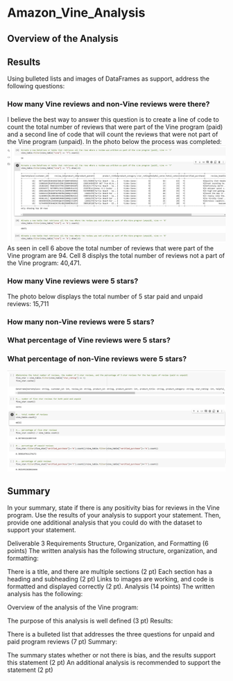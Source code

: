# Amazon_Vine_Analysis
## Overview of the Analysis



## Results
Using bulleted lists and images of DataFrames as support, address the following questions:

### How many Vine reviews and non-Vine reviews were there?
I believe the best way to answer this question is to create a line of code to count the total number of reviews that were part of the Vine program (paid) and a second line of code that will count the reviews that were not part of the Vine program (unpaid). In the photo below the process was completed:
<img src="Resources/count.png">
As seen in cell 6 above the total number of reviews that were part of the Vine program are 94. Cell 8 displys the total number of reviews not a part of the Vine program: 40,471.
### How many Vine reviews were 5 stars? 
The photo below displays the total number of 5 star paid and unpaid reviews: 15,711
### How many non-Vine reviews were 5 stars?

### What percentage of Vine reviews were 5 stars? 

### What percentage of non-Vine reviews were 5 stars?
<img src="Resources/percentages.png">


## Summary 
In your summary, state if there is any positivity bias for reviews in the Vine program. Use the results of your analysis to support your statement. Then, provide one additional analysis that you could do with the dataset to support your statement.

Deliverable 3 Requirements
Structure, Organization, and Formatting (6 points)
The written analysis has the following structure, organization, and formatting:

There is a title, and there are multiple sections (2 pt)
Each section has a heading and subheading (2 pt)
Links to images are working, and code is formatted and displayed correctly (2 pt).
Analysis (14 points)
The written analysis has the following:

Overview of the analysis of the Vine program:

The purpose of this analysis is well defined (3 pt)
Results:

There is a bulleted list that addresses the three questions for unpaid and paid program reviews (7 pt)
Summary:

The summary states whether or not there is bias, and the results support this statement (2 pt)
An additional analysis is recommended to support the statement (2 pt)
